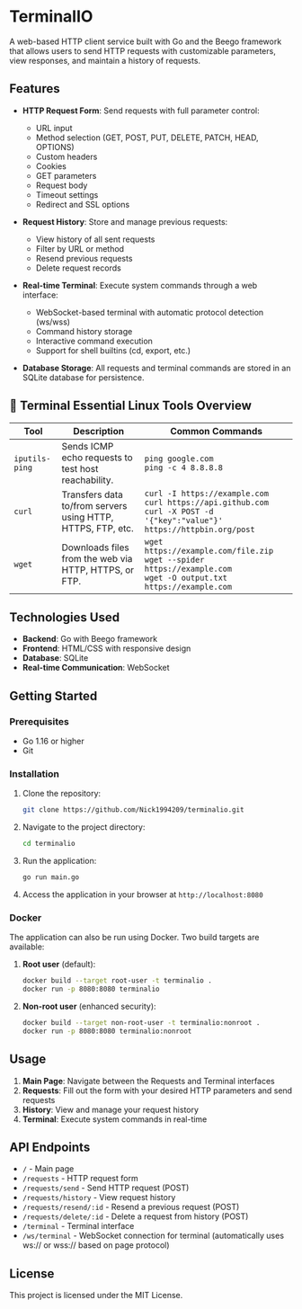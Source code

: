 # TerminalIO

A web-based HTTP client service built with Go and the Beego framework that allows users to send HTTP requests with customizable parameters, view responses, and maintain a history of requests.

## Features

- **HTTP Request Form**: Send requests with full parameter control:
  - URL input
  - Method selection (GET, POST, PUT, DELETE, PATCH, HEAD, OPTIONS)
  - Custom headers
  - Cookies
  - GET parameters
  - Request body
  - Timeout settings
  - Redirect and SSL options

- **Request History**: Store and manage previous requests:
  - View history of all sent requests
  - Filter by URL or method
  - Resend previous requests
  - Delete request records

- **Real-time Terminal**: Execute system commands through a web interface:
  - WebSocket-based terminal with automatic protocol detection (ws/wss)
  - Command history storage
  - Interactive command execution
  - Support for shell builtins (cd, export, etc.)

- **Database Storage**: All requests and terminal commands are stored in an SQLite database for persistence.

## 🧰 Terminal Essential Linux Tools Overview

| Tool            | Description                                      | Common Commands                                  |
|-----------------|--------------------------------------------------|--------------------------------------------------|
| `iputils-ping`  | Sends ICMP echo requests to test host reachability. | `ping google.com`<br>`ping -c 4 8.8.8.8`         |
| `curl`          | Transfers data to/from servers using HTTP, HTTPS, FTP, etc. | `curl -I https://example.com`<br>`curl https://api.github.com`<br>`curl -X POST -d '{"key":"value"}' https://httpbin.org/post` |
| `wget`          | Downloads files from the web via HTTP, HTTPS, or FTP. | `wget https://example.com/file.zip`<br>`wget --spider https://example.com`<br>`wget -O output.txt https://example.com` |

## Technologies Used

- **Backend**: Go with Beego framework
- **Frontend**: HTML/CSS with responsive design
- **Database**: SQLite
- **Real-time Communication**: WebSocket

## Getting Started

### Prerequisites

- Go 1.16 or higher
- Git

### Installation

1. Clone the repository:
   ```bash
   git clone https://github.com/Nick1994209/terminalio.git
   ```

2. Navigate to the project directory:
   ```bash
   cd terminalio
   ```

3. Run the application:
   ```bash
   go run main.go
   ```

4. Access the application in your browser at `http://localhost:8080`

### Docker

The application can also be run using Docker. Two build targets are available:

1. **Root user** (default):
   ```bash
   docker build --target root-user -t terminalio .
   docker run -p 8080:8080 terminalio
   ```

2. **Non-root user** (enhanced security):
   ```bash
   docker build --target non-root-user -t terminalio:nonroot .
   docker run -p 8080:8080 terminalio:nonroot
   ```

## Usage

1. **Main Page**: Navigate between the Requests and Terminal interfaces
2. **Requests**: Fill out the form with your desired HTTP parameters and send requests
3. **History**: View and manage your request history
4. **Terminal**: Execute system commands in real-time

## API Endpoints

- `/` - Main page
- `/requests` - HTTP request form
- `/requests/send` - Send HTTP request (POST)
- `/requests/history` - View request history
- `/requests/resend/:id` - Resend a previous request (POST)
- `/requests/delete/:id` - Delete a request from history (POST)
- `/terminal` - Terminal interface
- `/ws/terminal` - WebSocket connection for terminal (automatically uses ws:// or wss:// based on page protocol)

## License

This project is licensed under the MIT License.